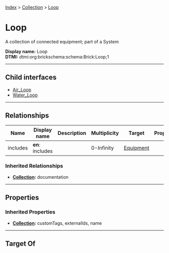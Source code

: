 [Index](../../index.md) > [Collection](../Collection.md) > [Loop](#)
# Loop

A collection of connected equipment; part of a System


**Display name:** Loop<br />
**DTMI:** dtmi:org:brickschema:schema:Brick:Loop;1

---

## Child interfaces
* [Air_Loop](Air_Loop.md)
* [Water_Loop](Water_Loop/Water_Loop.md)

---

## Relationships

|Name|Display name|Description|Multiplicity|Target|Properties|Writable|
|-|-|-|-|-|-|-|
|includes|**en**: includes||0-Infinity|[Equipment](../../Asset/Equipment/Equipment.md)||True|
### Inherited Relationships
* **[Collection](../Collection.md):** documentation

---

## Properties

### Inherited Properties
* **[Collection](../Collection.md):** customTags, externalIds, name

---

## Target Of
